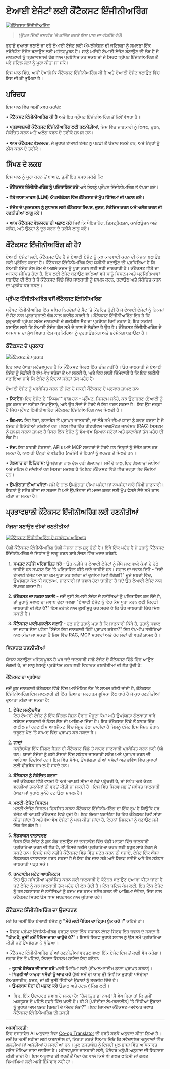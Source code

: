 <!--
CO_OP_TRANSLATOR_METADATA:
{
  "original_hash": "cb7e50f471905ce6fdb92a30269a7a98",
  "translation_date": "2025-09-04T09:59:10+00:00",
  "source_file": "12-context-engineering/README.md",
  "language_code": "pa"
}
-->
# ਏਆਈ ਏਜੰਟਾਂ ਲਈ ਕੌਂਟੈਕਸਟ ਇੰਜੀਨੀਅਰਿੰਗ

[![ਕੌਂਟੈਕਸਟ ਇੰਜੀਨੀਅਰਿੰਗ](../../../translated_images/lesson-12-thumbnail.ed19c94463e774d43dfb7dacda2cd436740b2f84d61aa778849335dbca162dff.pa.png)](https://youtu.be/F5zqRV7gEag)

> _(ਉਪਰ ਦਿੱਤੀ ਤਸਵੀਰ 'ਤੇ ਕਲਿੱਕ ਕਰਕੇ ਇਸ ਪਾਠ ਦਾ ਵੀਡੀਓ ਵੇਖੋ)_

ਤੁਹਾਡੇ ਦੁਆਰਾ ਬਣਾਏ ਜਾ ਰਹੇ ਏਆਈ ਏਜੰਟ ਲਈ ਐਪਲੀਕੇਸ਼ਨ ਦੀ ਜਟਿਲਤਾ ਨੂੰ ਸਮਝਣਾ ਇੱਕ ਭਰੋਸੇਯੋਗ ਏਜੰਟ ਬਣਾਉਣ ਲਈ ਮਹੱਤਵਪੂਰਨ ਹੈ। ਸਾਨੂੰ ਅਜਿਹੇ ਏਆਈ ਏਜੰਟ ਬਣਾਉਣ ਦੀ ਲੋੜ ਹੈ ਜੋ ਜਾਣਕਾਰੀ ਨੂੰ ਪ੍ਰਭਾਵਸ਼ਾਲੀ ਢੰਗ ਨਾਲ ਪ੍ਰਬੰਧਿਤ ਕਰ ਸਕਣ ਤਾਂ ਜੋ ਸਿਰਫ ਪ੍ਰੌੰਪਟ ਇੰਜੀਨੀਅਰਿੰਗ ਤੋਂ ਪਰੇ ਜਟਿਲ ਲੋੜਾਂ ਨੂੰ ਪੂਰਾ ਕੀਤਾ ਜਾ ਸਕੇ।

ਇਸ ਪਾਠ ਵਿੱਚ, ਅਸੀਂ ਦੇਖਾਂਗੇ ਕਿ ਕੌਂਟੈਕਸਟ ਇੰਜੀਨੀਅਰਿੰਗ ਕੀ ਹੈ ਅਤੇ ਏਆਈ ਏਜੰਟ ਬਣਾਉਣ ਵਿੱਚ ਇਸ ਦੀ ਕੀ ਭੂਮਿਕਾ ਹੈ।

## ਪਰਿਚਯ

ਇਸ ਪਾਠ ਵਿੱਚ ਅਸੀਂ ਕਵਰ ਕਰਾਂਗੇ:

• **ਕੌਂਟੈਕਸਟ ਇੰਜੀਨੀਅਰਿੰਗ ਕੀ ਹੈ** ਅਤੇ ਇਹ ਪ੍ਰੌੰਪਟ ਇੰਜੀਨੀਅਰਿੰਗ ਤੋਂ ਕਿਵੇਂ ਵੱਖਰਾ ਹੈ।

• **ਪ੍ਰਭਾਵਸ਼ਾਲੀ ਕੌਂਟੈਕਸਟ ਇੰਜੀਨੀਅਰਿੰਗ ਲਈ ਰਣਨੀਤੀਆਂ**, ਜਿਸ ਵਿੱਚ ਜਾਣਕਾਰੀ ਨੂੰ ਲਿਖਣ, ਚੁਣਨ, ਸੰਕੋਚਿਤ ਕਰਨ ਅਤੇ ਅਲੱਗ ਕਰਨ ਦੇ ਤਰੀਕੇ ਸ਼ਾਮਲ ਹਨ।

• **ਆਮ ਕੌਂਟੈਕਸਟ ਫੇਲਯਰਜ਼**, ਜੋ ਤੁਹਾਡੇ ਏਆਈ ਏਜੰਟ ਨੂੰ ਪਟੜੀ ਤੋਂ ਉਤਾਰ ਸਕਦੇ ਹਨ, ਅਤੇ ਉਨ੍ਹਾਂ ਨੂੰ ਠੀਕ ਕਰਨ ਦੇ ਤਰੀਕੇ।

## ਸਿੱਖਣ ਦੇ ਲਕਸ਼

ਇਸ ਪਾਠ ਨੂੰ ਪੂਰਾ ਕਰਨ ਤੋਂ ਬਾਅਦ, ਤੁਸੀਂ ਇਹ ਸਮਝ ਸਕੋਗੇ ਕਿ:

• **ਕੌਂਟੈਕਸਟ ਇੰਜੀਨੀਅਰਿੰਗ ਨੂੰ ਪਰਿਭਾਸ਼ਿਤ ਕਰੋ** ਅਤੇ ਇਸਨੂੰ ਪ੍ਰੌੰਪਟ ਇੰਜੀਨੀਅਰਿੰਗ ਤੋਂ ਵੱਖਰਾ ਕਰੋ।

• **ਵੱਡੇ ਭਾਸ਼ਾ ਮਾਡਲ (LLM) ਐਪਲੀਕੇਸ਼ਨ ਵਿੱਚ ਕੌਂਟੈਕਸਟ ਦੇ ਮੁੱਖ ਹਿੱਸਿਆਂ ਦੀ ਪਛਾਣ ਕਰੋ।**

• **ਏਜੰਟ ਦੇ ਪ੍ਰਦਰਸ਼ਨ ਨੂੰ ਸੁਧਾਰਣ ਲਈ ਕੌਂਟੈਕਸਟ ਲਿਖਣ, ਚੁਣਨ, ਸੰਕੋਚਿਤ ਕਰਨ ਅਤੇ ਅਲੱਗ ਕਰਨ ਦੀ ਰਣਨੀਤੀਆਂ ਲਾਗੂ ਕਰੋ।**

• **ਆਮ ਕੌਂਟੈਕਸਟ ਫੇਲਯਰਜ਼ ਦੀ ਪਛਾਣ ਕਰੋ** ਜਿਵੇਂ ਕਿ ਪੌਇਜ਼ਨਿੰਗ, ਡਿਸਟ੍ਰੈਕਸ਼ਨ, ਕਨਫਿਊਜ਼ਨ ਅਤੇ ਕਲੈਸ਼, ਅਤੇ ਉਨ੍ਹਾਂ ਨੂੰ ਦੂਰ ਕਰਨ ਦੇ ਤਰੀਕੇ ਲਾਗੂ ਕਰੋ।

## ਕੌਂਟੈਕਸਟ ਇੰਜੀਨੀਅਰਿੰਗ ਕੀ ਹੈ?

ਏਆਈ ਏਜੰਟਾਂ ਲਈ, ਕੌਂਟੈਕਸਟ ਉਹ ਹੈ ਜੋ ਏਆਈ ਏਜੰਟ ਨੂੰ ਕੁਝ ਕਾਰਵਾਈ ਕਰਨ ਦੀ ਯੋਜਨਾ ਬਣਾਉਣ ਲਈ ਪ੍ਰੇਰਿਤ ਕਰਦਾ ਹੈ। ਕੌਂਟੈਕਸਟ ਇੰਜੀਨੀਅਰਿੰਗ ਇਹ ਯਕੀਨੀ ਬਣਾਉਣ ਦੀ ਪ੍ਰਕਿਰਿਆ ਹੈ ਕਿ ਏਆਈ ਏਜੰਟ ਕੋਲ ਕੰਮ ਦੇ ਅਗਲੇ ਕਦਮ ਨੂੰ ਪੂਰਾ ਕਰਨ ਲਈ ਸਹੀ ਜਾਣਕਾਰੀ ਹੈ। ਕੌਂਟੈਕਸਟ ਵਿੰਡੋ ਦਾ ਆਕਾਰ ਸੀਮਿਤ ਹੁੰਦਾ ਹੈ, ਇਸ ਲਈ ਏਜੰਟ ਬਣਾਉਣ ਵਾਲਿਆਂ ਵਜੋਂ ਸਾਨੂੰ ਸਿਸਟਮ ਅਤੇ ਪ੍ਰਕਿਰਿਆਵਾਂ ਬਣਾਉਣ ਦੀ ਲੋੜ ਹੈ ਜੋ ਕੌਂਟੈਕਸਟ ਵਿੰਡੋ ਵਿੱਚ ਜਾਣਕਾਰੀ ਨੂੰ ਸ਼ਾਮਲ ਕਰਨ, ਹਟਾਉਣ ਅਤੇ ਸੰਕੋਚਿਤ ਕਰਨ ਦਾ ਪ੍ਰਬੰਧ ਕਰ ਸਕਣ।

### ਪ੍ਰੌੰਪਟ ਇੰਜੀਨੀਅਰਿੰਗ ਵਸੋਂ ਕੌਂਟੈਕਸਟ ਇੰਜੀਨੀਅਰਿੰਗ

ਪ੍ਰੌੰਪਟ ਇੰਜੀਨੀਅਰਿੰਗ ਇੱਕ ਸਥਿਰ ਨਿਰਦੇਸ਼ਾਂ ਦੇ ਸੈੱਟ 'ਤੇ ਕੇਂਦਰਿਤ ਹੁੰਦੀ ਹੈ ਜੋ ਏਆਈ ਏਜੰਟਾਂ ਨੂੰ ਨਿਯਮਾਂ ਦੇ ਸੈੱਟ ਨਾਲ ਪ੍ਰਭਾਵਸ਼ਾਲੀ ਢੰਗ ਨਾਲ ਗਾਈਡ ਕਰਦੀ ਹੈ। ਕੌਂਟੈਕਸਟ ਇੰਜੀਨੀਅਰਿੰਗ ਇਹ ਹੈ ਕਿ ਸ਼ੁਰੂਆਤੀ ਪ੍ਰੌੰਪਟ ਸਮੇਤ ਜਾਣਕਾਰੀ ਦੇ ਗਤੀਸ਼ੀਲ ਸੈੱਟ ਦਾ ਪ੍ਰਬੰਧਨ ਕਿਵੇਂ ਕਰਨਾ ਹੈ, ਇਹ ਯਕੀਨੀ ਬਣਾਉਣ ਲਈ ਕਿ ਏਆਈ ਏਜੰਟ ਕੋਲ ਸਮੇਂ ਦੇ ਨਾਲ ਜੋ ਲੋੜੀਂਦਾ ਹੈ ਉਹ ਹੈ। ਕੌਂਟੈਕਸਟ ਇੰਜੀਨੀਅਰਿੰਗ ਦੇ ਆਸਪਾਸ ਦਾ ਮੁੱਖ ਵਿਚਾਰ ਇਸ ਪ੍ਰਕਿਰਿਆ ਨੂੰ ਦੁਹਰਾਉਣਯੋਗ ਅਤੇ ਭਰੋਸੇਯੋਗ ਬਣਾਉਣਾ ਹੈ।

### ਕੌਂਟੈਕਸਟ ਦੇ ਪ੍ਰਕਾਰ

[![ਕੌਂਟੈਕਸਟ ਦੇ ਪ੍ਰਕਾਰ](../../../translated_images/context-types.fc10b8927ee43f06c12a0238692eb2703063a01c544cd7981108ff97ba32fbde.pa.png)](https://youtu.be/F5zqRV7gEag)

ਇਹ ਯਾਦ ਰੱਖਣਾ ਮਹੱਤਵਪੂਰਨ ਹੈ ਕਿ ਕੌਂਟੈਕਸਟ ਸਿਰਫ ਇੱਕ ਚੀਜ਼ ਨਹੀਂ ਹੈ। ਉਹ ਜਾਣਕਾਰੀ ਜੋ ਏਆਈ ਏਜੰਟ ਨੂੰ ਲੋੜੀਂਦੀ ਹੈ ਵੱਖ-ਵੱਖ ਸਰੋਤਾਂ ਤੋਂ ਆ ਸਕਦੀ ਹੈ, ਅਤੇ ਇਹ ਸਾਡੀ ਜ਼ਿੰਮੇਵਾਰੀ ਹੈ ਕਿ ਇਹ ਯਕੀਨੀ ਬਣਾਇਆ ਜਾਵੇ ਕਿ ਏਜੰਟ ਨੂੰ ਇਹਨਾਂ ਸਰੋਤਾਂ ਤੱਕ ਪਹੁੰਚ ਹੈ:

ਏਆਈ ਏਜੰਟ ਨੂੰ ਪ੍ਰਬੰਧਿਤ ਕਰਨ ਦੀ ਲੋੜ ਹੋ ਸਕਦੀ ਕੌਂਟੈਕਸਟ ਦੇ ਪ੍ਰਕਾਰ ਸ਼ਾਮਲ ਹਨ:

• **ਨਿਰਦੇਸ਼:** ਇਹ ਏਜੰਟ ਦੇ "ਨਿਯਮਾਂ" ਵਾਂਗ ਹਨ – ਪ੍ਰੌੰਪਟ, ਸਿਸਟਮ ਸੁਨੇਹੇ, ਕੁਝ ਉਦਾਹਰਣ (ਏਆਈ ਨੂੰ ਕੁਝ ਕਰਨ ਦਾ ਤਰੀਕਾ ਦਿਖਾਉਣਾ), ਅਤੇ ਉਹ ਸੰਦਾਂ ਦੇ ਵੇਰਵੇ ਜੋ ਇਹ ਵਰਤ ਸਕਦਾ ਹੈ। ਇਹ ਉਹ ਜਗ੍ਹਾ ਹੈ ਜਿੱਥੇ ਪ੍ਰੌੰਪਟ ਇੰਜੀਨੀਅਰਿੰਗ ਕੌਂਟੈਕਸਟ ਇੰਜੀਨੀਅਰਿੰਗ ਨਾਲ ਮਿਲਦੀ ਹੈ।

• **ਗਿਆਨ:** ਇਹ ਤੱਥਾਂ, ਡਾਟਾਬੇਸ ਤੋਂ ਪ੍ਰਾਪਤ ਜਾਣਕਾਰੀ, ਜਾਂ ਲੰਬੇ ਸਮੇਂ ਦੀਆਂ ਯਾਦਾਂ ਨੂੰ ਕਵਰ ਕਰਦਾ ਹੈ ਜੋ ਏਜੰਟ ਨੇ ਇਕੱਠੀਆਂ ਕੀਤੀਆਂ ਹਨ। ਇਸ ਵਿੱਚ ਇੱਕ ਰੀਟਰੀਵਲ ਆਗਮੈਂਟਡ ਜਨਰੇਸ਼ਨ (RAG) ਸਿਸਟਮ ਨੂੰ ਸ਼ਾਮਲ ਕਰਨਾ ਸ਼ਾਮਲ ਹੈ ਜੇਕਰ ਇੱਕ ਏਜੰਟ ਨੂੰ ਵੱਖ-ਵੱਖ ਗਿਆਨ ਸਟੋਰਾਂ ਅਤੇ ਡਾਟਾਬੇਸਾਂ ਤੱਕ ਪਹੁੰਚ ਦੀ ਲੋੜ ਹੈ।

• **ਸੰਦ:** ਇਹ ਬਾਹਰੀ ਫੰਕਸ਼ਨਾਂ, APIs ਅਤੇ MCP ਸਰਵਰਾਂ ਦੇ ਵੇਰਵੇ ਹਨ ਜਿਨ੍ਹਾਂ ਨੂੰ ਏਜੰਟ ਕਾਲ ਕਰ ਸਕਦਾ ਹੈ, ਨਾਲ ਹੀ ਉਨ੍ਹਾਂ ਦੇ ਫੀਡਬੈਕ (ਨਤੀਜੇ) ਜੋ ਇਹਨਾਂ ਨੂੰ ਵਰਤਣ ਤੋਂ ਮਿਲਦੇ ਹਨ।

• **ਗੱਲਬਾਤ ਦਾ ਇਤਿਹਾਸ:** ਉਪਭੋਗਤਾ ਨਾਲ ਚੱਲ ਰਹੀ ਗੱਲਬਾਤ। ਸਮੇਂ ਦੇ ਨਾਲ, ਇਹ ਗੱਲਬਾਤਾਂ ਲੰਬੀਆਂ ਅਤੇ ਜਟਿਲ ਹੋ ਜਾਂਦੀਆਂ ਹਨ ਜਿਸਦਾ ਮਤਲਬ ਹੈ ਕਿ ਇਹ ਕੌਂਟੈਕਸਟ ਵਿੰਡੋ ਵਿੱਚ ਜਗ੍ਹਾ ਘੇਰ ਲੈਂਦੀਆਂ ਹਨ।

• **ਉਪਭੋਗਤਾ ਦੀਆਂ ਪਸੰਦਾਂ:** ਸਮੇਂ ਦੇ ਨਾਲ ਉਪਭੋਗਤਾ ਦੀਆਂ ਪਸੰਦਾਂ ਜਾਂ ਨਾਪਸੰਦਾਂ ਬਾਰੇ ਸਿੱਖੀ ਜਾਣਕਾਰੀ। ਇਹਨਾਂ ਨੂੰ ਸਟੋਰ ਕੀਤਾ ਜਾ ਸਕਦਾ ਹੈ ਅਤੇ ਉਪਭੋਗਤਾ ਦੀ ਮਦਦ ਕਰਨ ਲਈ ਮੁੱਖ ਫੈਸਲੇ ਲੈਂਦੇ ਸਮੇਂ ਕਾਲ ਕੀਤਾ ਜਾ ਸਕਦਾ ਹੈ।

## ਪ੍ਰਭਾਵਸ਼ਾਲੀ ਕੌਂਟੈਕਸਟ ਇੰਜੀਨੀਅਰਿੰਗ ਲਈ ਰਣਨੀਤੀਆਂ

### ਯੋਜਨਾ ਬਣਾਉਣ ਦੀਆਂ ਰਣਨੀਤੀਆਂ

[![ਕੌਂਟੈਕਸਟ ਇੰਜੀਨੀਅਰਿੰਗ ਦੇ ਸਰਬੋਤਮ ਅਭਿਆਸ](../../../translated_images/best-practices.f4170873dc554f58e86de090732bfa260d20c0937b577254e70bedf49442fedf.pa.png)](https://youtu.be/F5zqRV7gEag)

ਚੰਗੀ ਕੌਂਟੈਕਸਟ ਇੰਜੀਨੀਅਰਿੰਗ ਚੰਗੀ ਯੋਜਨਾ ਨਾਲ ਸ਼ੁਰੂ ਹੁੰਦੀ ਹੈ। ਇੱਥੇ ਇੱਕ ਪਹੁੰਚ ਹੈ ਜੋ ਤੁਹਾਨੂੰ ਕੌਂਟੈਕਸਟ ਇੰਜੀਨੀਅਰਿੰਗ ਦੇ ਸਿਧਾਂਤ ਨੂੰ ਲਾਗੂ ਕਰਨ ਬਾਰੇ ਸੋਚਣ ਵਿੱਚ ਮਦਦ ਕਰੇਗੀ:

1. **ਸਪਸ਼ਟ ਨਤੀਜੇ ਪਰਿਭਾਸ਼ਿਤ ਕਰੋ** - ਉਹ ਨਤੀਜੇ ਜੋ ਏਆਈ ਏਜੰਟਾਂ ਨੂੰ ਸੌਂਪੇ ਜਾਣ ਵਾਲੇ ਕੰਮਾਂ ਦੇ ਹੋਣੇ ਚਾਹੀਦੇ ਹਨ ਸਪਸ਼ਟ ਤੌਰ 'ਤੇ ਪਰਿਭਾਸ਼ਿਤ ਕੀਤੇ ਜਾਣੇ ਚਾਹੀਦੇ ਹਨ। ਸਵਾਲ ਦਾ ਜਵਾਬ ਦਿਓ - "ਜਦੋਂ ਏਆਈ ਏਜੰਟ ਆਪਣਾ ਕੰਮ ਪੂਰਾ ਕਰ ਲਵੇਗਾ ਤਾਂ ਦੁਨੀਆ ਕਿਵੇਂ ਲੱਗੇਗੀ?" ਦੂਜੇ ਸ਼ਬਦਾਂ ਵਿੱਚ, ਉਪਭੋਗਤਾ ਕੋਲ ਕੀ ਬਦਲਾਅ, ਜਾਣਕਾਰੀ ਜਾਂ ਜਵਾਬ ਹੋਣਾ ਚਾਹੀਦਾ ਹੈ ਜਦੋਂ ਉਹ ਏਆਈ ਏਜੰਟ ਨਾਲ ਸੰਪਰਕ ਕਰਦਾ ਹੈ।

2. **ਕੌਂਟੈਕਸਟ ਦਾ ਨਕਸ਼ਾ ਬਣਾਓ** - ਜਦੋਂ ਤੁਸੀਂ ਏਆਈ ਏਜੰਟ ਦੇ ਨਤੀਜਿਆਂ ਨੂੰ ਪਰਿਭਾਸ਼ਿਤ ਕਰ ਲੈਂਦੇ ਹੋ, ਤਾਂ ਤੁਹਾਨੂੰ ਸਵਾਲ ਦਾ ਜਵਾਬ ਦੇਣਾ ਪਵੇਗਾ "ਏਆਈ ਏਜੰਟ ਨੂੰ ਇਹ ਕੰਮ ਪੂਰਾ ਕਰਨ ਲਈ ਕਿਹੜੀ ਜਾਣਕਾਰੀ ਦੀ ਲੋੜ ਹੈ?" ਇਸ ਤਰੀਕੇ ਨਾਲ ਤੁਸੀਂ ਸ਼ੁਰੂ ਕਰ ਸਕਦੇ ਹੋ ਕਿ ਉਹ ਜਾਣਕਾਰੀ ਕਿੱਥੇ ਮਿਲ ਸਕਦੀ ਹੈ।

3. **ਕੌਂਟੈਕਸਟ ਪਾਈਪਲਾਈਨ ਬਣਾਓ** - ਹੁਣ ਜਦੋਂ ਤੁਹਾਨੂੰ ਪਤਾ ਹੈ ਕਿ ਜਾਣਕਾਰੀ ਕਿੱਥੇ ਹੈ, ਤੁਹਾਨੂੰ ਸਵਾਲ ਦਾ ਜਵਾਬ ਦੇਣਾ ਪਵੇਗਾ "ਏਜੰਟ ਇਹ ਜਾਣਕਾਰੀ ਕਿਵੇਂ ਪ੍ਰਾਪਤ ਕਰੇਗਾ?" ਇਹ ਵੱਖ-ਵੱਖ ਤਰੀਕਿਆਂ ਨਾਲ ਕੀਤਾ ਜਾ ਸਕਦਾ ਹੈ ਜਿਸ ਵਿੱਚ RAG, MCP ਸਰਵਰਾਂ ਅਤੇ ਹੋਰ ਸੰਦਾਂ ਦੀ ਵਰਤੋਂ ਸ਼ਾਮਲ ਹੈ।

### ਵਿਹਾਰਕ ਰਣਨੀਤੀਆਂ

ਯੋਜਨਾ ਬਣਾਉਣਾ ਮਹੱਤਵਪੂਰਨ ਹੈ ਪਰ ਜਦੋਂ ਜਾਣਕਾਰੀ ਸਾਡੇ ਏਜੰਟ ਦੇ ਕੌਂਟੈਕਸਟ ਵਿੰਡੋ ਵਿੱਚ ਆਉਣ ਲੱਗਦੀ ਹੈ, ਤਾਂ ਸਾਨੂੰ ਇਸਨੂੰ ਪ੍ਰਬੰਧਿਤ ਕਰਨ ਲਈ ਵਿਹਾਰਕ ਰਣਨੀਤੀਆਂ ਦੀ ਲੋੜ ਹੁੰਦੀ ਹੈ:

#### ਕੌਂਟੈਕਸਟ ਦਾ ਪ੍ਰਬੰਧਨ

ਜਦੋਂ ਕੁਝ ਜਾਣਕਾਰੀ ਕੌਂਟੈਕਸਟ ਵਿੰਡੋ ਵਿੱਚ ਆਟੋਮੈਟਿਕ ਤੌਰ 'ਤੇ ਸ਼ਾਮਲ ਕੀਤੀ ਜਾਂਦੀ ਹੈ, ਕੌਂਟੈਕਸਟ ਇੰਜੀਨੀਅਰਿੰਗ ਇਸ ਜਾਣਕਾਰੀ ਦੀ ਇੱਕ ਜ਼ਿਆਦਾ ਸਰਗਰਮ ਭੂਮਿਕਾ ਲੈਣ ਬਾਰੇ ਹੈ ਜੋ ਕੁਝ ਰਣਨੀਤੀਆਂ ਦੁਆਰਾ ਕੀਤਾ ਜਾ ਸਕਦਾ ਹੈ:

1. **ਏਜੰਟ ਸਕ੍ਰੈਚਪੈਡ**  
ਇਹ ਏਆਈ ਏਜੰਟ ਨੂੰ ਇੱਕ ਸਿੰਗਲ ਸੈਸ਼ਨ ਦੌਰਾਨ ਮੌਜੂਦਾ ਕੰਮਾਂ ਅਤੇ ਉਪਭੋਗਤਾ ਗੱਲਬਾਤਾਂ ਬਾਰੇ ਸਬੰਧਤ ਜਾਣਕਾਰੀ ਦੇ ਨੋਟਸ ਲੈਣ ਦੀ ਆਗਿਆ ਦਿੰਦਾ ਹੈ। ਇਹ ਕੌਂਟੈਕਸਟ ਵਿੰਡੋ ਤੋਂ ਬਾਹਰ ਇੱਕ ਫਾਈਲ ਜਾਂ ਰਨਟਾਈਮ ਆਬਜੈਕਟ ਵਿੱਚ ਮੌਜੂਦ ਹੋਣਾ ਚਾਹੀਦਾ ਹੈ ਜਿਸਨੂੰ ਏਜੰਟ ਇਸ ਸੈਸ਼ਨ ਦੌਰਾਨ ਜ਼ਰੂਰਤ ਪੈਣ 'ਤੇ ਬਾਅਦ ਵਿੱਚ ਪ੍ਰਾਪਤ ਕਰ ਸਕਦਾ ਹੈ।

2. **ਯਾਦਾਂ**  
ਸਕ੍ਰੈਚਪੈਡ ਇੱਕ ਸਿੰਗਲ ਸੈਸ਼ਨ ਦੀ ਕੌਂਟੈਕਸਟ ਵਿੰਡੋ ਤੋਂ ਬਾਹਰ ਜਾਣਕਾਰੀ ਪ੍ਰਬੰਧਿਤ ਕਰਨ ਲਈ ਚੰਗੇ ਹਨ। ਯਾਦਾਂ ਏਜੰਟਾਂ ਨੂੰ ਕਈ ਸੈਸ਼ਨਾਂ ਵਿੱਚ ਸਬੰਧਤ ਜਾਣਕਾਰੀ ਸਟੋਰ ਅਤੇ ਪ੍ਰਾਪਤ ਕਰਨ ਦੀ ਆਗਿਆ ਦਿੰਦੀਆਂ ਹਨ। ਇਸ ਵਿੱਚ ਸੰਖੇਪ, ਉਪਭੋਗਤਾ ਦੀਆਂ ਪਸੰਦਾਂ ਅਤੇ ਭਵਿੱਖ ਵਿੱਚ ਸੁਧਾਰਾਂ ਲਈ ਫੀਡਬੈਕ ਸ਼ਾਮਲ ਹੋ ਸਕਦੇ ਹਨ।

3. **ਕੌਂਟੈਕਸਟ ਨੂੰ ਸੰਕੋਚਿਤ ਕਰਨਾ**  
ਜਦੋਂ ਕੌਂਟੈਕਸਟ ਵਿੰਡੋ ਵਧਦੀ ਹੈ ਅਤੇ ਆਪਣੀ ਸੀਮਾ ਦੇ ਨੇੜੇ ਪਹੁੰਚਦੀ ਹੈ, ਤਾਂ ਸੰਖੇਪ ਅਤੇ ਕੱਟਣ ਵਰਗੀਆਂ ਤਕਨੀਕਾਂ ਦੀ ਵਰਤੋਂ ਕੀਤੀ ਜਾ ਸਕਦੀ ਹੈ। ਇਸ ਵਿੱਚ ਸਿਰਫ ਸਭ ਤੋਂ ਸਬੰਧਤ ਜਾਣਕਾਰੀ ਰੱਖਣਾ ਜਾਂ ਪੁਰਾਣੇ ਸੁਨੇਹੇ ਹਟਾਉਣਾ ਸ਼ਾਮਲ ਹੈ।

4. **ਮਲਟੀ-ਏਜੰਟ ਸਿਸਟਮ**  
ਮਲਟੀ-ਏਜੰਟ ਸਿਸਟਮ ਵਿਕਸਿਤ ਕਰਨਾ ਕੌਂਟੈਕਸਟ ਇੰਜੀਨੀਅਰਿੰਗ ਦਾ ਇੱਕ ਰੂਪ ਹੈ ਕਿਉਂਕਿ ਹਰ ਏਜੰਟ ਦੀ ਆਪਣੀ ਕੌਂਟੈਕਸਟ ਵਿੰਡੋ ਹੁੰਦੀ ਹੈ। ਇਹ ਯੋਜਨਾ ਬਣਾਉਣਾ ਕਿ ਇਹ ਕੌਂਟੈਕਸਟ ਕਿਵੇਂ ਸਾਂਝਾ ਕੀਤਾ ਜਾਂਦਾ ਹੈ ਅਤੇ ਵੱਖ-ਵੱਖ ਏਜੰਟਾਂ ਨੂੰ ਪਾਸ ਕੀਤਾ ਜਾਂਦਾ ਹੈ, ਇਹਨਾਂ ਸਿਸਟਮਾਂ ਨੂੰ ਬਣਾਉਣ ਸਮੇਂ ਇੱਕ ਹੋਰ ਗੱਲ ਹੈ।

5. **ਸੈਂਡਬਾਕਸ ਵਾਤਾਵਰਣ**  
ਜੇਕਰ ਇੱਕ ਏਜੰਟ ਨੂੰ ਕੁਝ ਕੋਡ ਚਲਾਉਣ ਜਾਂ ਦਸਤਾਵੇਜ਼ ਵਿੱਚ ਵੱਡੀ ਮਾਤਰਾ ਵਿੱਚ ਜਾਣਕਾਰੀ ਪ੍ਰਕਿਰਿਆ ਕਰਨ ਦੀ ਲੋੜ ਹੈ, ਤਾਂ ਇਸਦੇ ਨਤੀਜੇ ਪ੍ਰਕਿਰਿਆ ਕਰਨ ਲਈ ਬਹੁਤ ਸਾਰੇ ਟੋਕਨ ਲੈ ਸਕਦੇ ਹਨ। ਇਸਦੇ ਸਾਰੇ ਨਤੀਜੇ ਕੌਂਟੈਕਸਟ ਵਿੰਡੋ ਵਿੱਚ ਸਟੋਰ ਕਰਨ ਦੀ ਬਜਾਏ, ਏਜੰਟ ਇੱਕ ਐਸਾ ਸੈਂਡਬਾਕਸ ਵਾਤਾਵਰਣ ਵਰਤ ਸਕਦਾ ਹੈ ਜੋ ਇਹ ਕੋਡ ਚਲਾ ਸਕੇ ਅਤੇ ਸਿਰਫ ਨਤੀਜੇ ਅਤੇ ਹੋਰ ਸਬੰਧਤ ਜਾਣਕਾਰੀ ਪੜ੍ਹ ਸਕੇ।

6. **ਰਨਟਾਈਮ ਸਟੇਟ ਆਬਜੈਕਟਸ**  
ਇਹ ਉਹ ਸਥਿਤੀਆਂ ਪ੍ਰਬੰਧਿਤ ਕਰਨ ਲਈ ਜਾਣਕਾਰੀ ਦੇ ਕੰਟੇਨਰ ਬਣਾਉਣ ਦੁਆਰਾ ਕੀਤਾ ਜਾਂਦਾ ਹੈ ਜਦੋਂ ਏਜੰਟ ਨੂੰ ਕੁਝ ਜਾਣਕਾਰੀ ਤੱਕ ਪਹੁੰਚ ਦੀ ਲੋੜ ਹੁੰਦੀ ਹੈ। ਇੱਕ ਜਟਿਲ ਕੰਮ ਲਈ, ਇਹ ਇੱਕ ਏਜੰਟ ਨੂੰ ਹਰ ਸਬਟਾਸਕ ਦੇ ਨਤੀਜਿਆਂ ਨੂੰ ਕਦਮ ਦਰ ਕਦਮ ਸਟੋਰ ਕਰਨ ਦੀ ਆਗਿਆ ਦੇਵੇਗਾ, ਜਿਸ ਨਾਲ ਕੌਂਟੈਕਸਟ ਸਿਰਫ ਉਸ ਖਾਸ ਸਬਟਾਸਕ ਨਾਲ ਜੁੜਿਆ ਰਹੇ।

### ਕੌਂਟੈਕਸਟ ਇੰਜੀਨੀਅਰਿੰਗ ਦਾ ਉਦਾਹਰਣ

ਮੰਨੋ ਕਿ ਅਸੀਂ ਇੱਕ ਏਆਈ ਏਜੰਟ ਨੂੰ **"ਮੇਰੇ ਲਈ ਪੈਰਿਸ ਦਾ ਟ੍ਰਿਪ ਬੁੱਕ ਕਰੋ।"** ਕਹਿੰਦੇ ਹਾਂ।

• ਸਿਰਫ ਪ੍ਰੌੰਪਟ ਇੰਜੀਨੀਅਰਿੰਗ ਵਰਤਣ ਵਾਲਾ ਇੱਕ ਸਧਾਰਨ ਏਜੰਟ ਸਿਰਫ ਇਹ ਜਵਾਬ ਦੇ ਸਕਦਾ ਹੈ: **"ਠੀਕ ਹੈ, ਤੁਸੀਂ ਕਦੋਂ ਪੈਰਿਸ ਜਾਣਾ ਚਾਹੁੰਦੇ ਹੋ?"**। ਇਸਨੇ ਸਿਰਫ ਤੁਹਾਡੇ ਸਵਾਲ ਨੂੰ ਉਸ ਸਮੇਂ ਪ੍ਰਕਿਰਿਆ ਕੀਤੀ ਜਦੋਂ ਉਪਭੋਗਤਾ ਨੇ ਪੁੱਛਿਆ।

• ਕੌਂਟੈਕਸਟ ਇੰਜੀਨੀਅਰਿੰਗ ਦੀਆਂ ਰਣਨੀਤੀਆਂ ਵਰਤਣ ਵਾਲਾ ਇੱਕ ਏਜੰਟ ਇਸ ਤੋਂ ਕਾਫ਼ੀ ਵੱਧ ਕਰੇਗਾ। ਜਵਾਬ ਦੇਣ ਤੋਂ ਪਹਿਲਾਂ, ਇਸਦਾ ਸਿਸਟਮ ਸ਼ਾਇਦ ਇਹ ਕਰੇਗਾ:

  ◦ **ਤੁਹਾਡੇ ਕੈਲੰਡਰ ਦੀ ਜਾਂਚ ਕਰੋ** ਖਾਲੀ ਮਿਤੀਆਂ ਲਈ (ਰੀਅਲ-ਟਾਈਮ ਡਾਟਾ ਪ੍ਰਾਪਤ ਕਰਨਾ)।  
  ◦ **ਪਿਛਲੀਆਂ ਯਾਤਰਾ ਪਸੰਦਾਂ ਨੂੰ ਯਾਦ ਕਰੋ** (ਲੰਬੇ ਸਮੇਂ ਦੀ ਯਾਦ ਤੋਂ) ਜਿਵੇਂ ਕਿ ਤੁਹਾਡੀ ਪਸੰਦੀਦਾ ਏਅਰਲਾਈਨ, ਬਜਟ, ਜਾਂ ਕੀ ਤੁਸੀਂ ਸਿੱਧੀਆਂ ਉਡਾਣਾਂ ਨੂੰ ਤਰਜੀਹ ਦਿੰਦੇ ਹੋ।  
  ◦ **ਉਪਲਬਧ ਸੰਦਾਂ ਦੀ ਪਛਾਣ ਕਰੋ** ਉਡਾਣ ਅਤੇ ਹੋਟਲ ਬੁੱਕਿੰਗ ਲਈ।  

- ਫਿਰ, ਇੱਕ ਉਦਾਹਰਣ ਜਵਾਬ ਹੋ ਸਕਦਾ ਹੈ: "ਹੈਲੋ [ਤੁਹਾਡਾ ਨਾਮ]! ਮੈਂ ਵੇਖ ਰਿਹਾ ਹਾਂ ਕਿ ਤੁਸੀਂ ਅਕਤੂਬਰ ਦੇ ਪਹਿਲੇ ਹਫ਼ਤੇ ਵਿੱਚ ਖਾਲੀ ਹੋ। ਕੀ ਮੈਂ [ਪਸੰਦੀਦਾ ਏਅਰਲਾਈਨ] 'ਤੇ ਸਿੱਧੀਆਂ ਉਡਾਣਾਂ ਨੂੰ ਤੁਹਾਡੇ ਆਮ ਬਜਟ [ਬਜਟ] ਦੇ ਅੰਦਰ ਲੱਭਾਂ?"। ਇਹ ਜ਼ਿਆਦਾ ਕੌਂਟੈਕਸਟ-ਅਵੇਅਰ ਜਵਾਬ ਕੌਂਟੈਕਸਟ ਇੰਜੀਨੀਅਰਿੰਗ ਦੀ ਸ਼ਕਤੀ

---

**ਅਸਵੀਕਰਤੀ**:  
ਇਹ ਦਸਤਾਵੇਜ਼ AI ਅਨੁਵਾਦ ਸੇਵਾ [Co-op Translator](https://github.com/Azure/co-op-translator) ਦੀ ਵਰਤੋਂ ਕਰਕੇ ਅਨੁਵਾਦ ਕੀਤਾ ਗਿਆ ਹੈ। ਜਦੋਂ ਕਿ ਅਸੀਂ ਸਹੀਤਾ ਲਈ ਯਤਨਸ਼ੀਲ ਹਾਂ, ਕਿਰਪਾ ਕਰਕੇ ਧਿਆਨ ਦਿਓ ਕਿ ਸਵੈਚਾਲਿਤ ਅਨੁਵਾਦਾਂ ਵਿੱਚ ਗਲਤੀਆਂ ਜਾਂ ਅਸੁੱਤੀਆਂ ਹੋ ਸਕਦੀਆਂ ਹਨ। ਮੂਲ ਦਸਤਾਵੇਜ਼ ਨੂੰ ਇਸਦੀ ਮੂਲ ਭਾਸ਼ਾ ਵਿੱਚ ਅਧਿਕਾਰਤ ਸਰੋਤ ਮੰਨਿਆ ਜਾਣਾ ਚਾਹੀਦਾ ਹੈ। ਮਹੱਤਵਪੂਰਨ ਜਾਣਕਾਰੀ ਲਈ, ਪੇਸ਼ੇਵਰ ਮਨੁੱਖੀ ਅਨੁਵਾਦ ਦੀ ਸਿਫਾਰਸ਼ ਕੀਤੀ ਜਾਂਦੀ ਹੈ। ਇਸ ਅਨੁਵਾਦ ਦੀ ਵਰਤੋਂ ਤੋਂ ਪੈਦਾ ਹੋਣ ਵਾਲੇ ਕਿਸੇ ਵੀ ਗਲਤ ਫਹਿਮੀ ਜਾਂ ਗਲਤ ਵਿਆਖਿਆ ਲਈ ਅਸੀਂ ਜ਼ਿੰਮੇਵਾਰ ਨਹੀਂ ਹਾਂ।